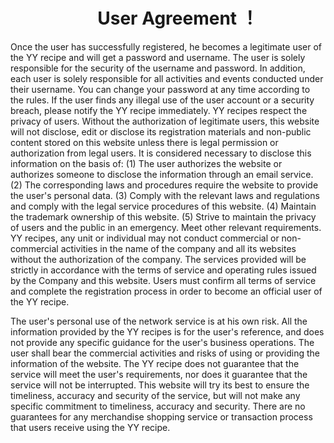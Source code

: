 #                       User Agreement ！

Once the user has successfully registered, he becomes a legitimate user of the YY recipe and will get a password and username. The user is solely responsible for the security of the username and password. In addition, each user is solely responsible for all activities and events conducted under their username. You can change your password at any time according to the rules. If the user finds any illegal use of the user account or a security breach, please notify the YY recipe immediately. YY recipes respect the privacy of users. Without the authorization of legitimate users, this website will not disclose, edit or disclose its registration materials and non-public content stored on this website unless there is legal permission or authorization from legal users. It is considered necessary to disclose this information on the basis of: (1) The user authorizes the website or authorizes someone to disclose the information through an email service. (2) The corresponding laws and procedures require the website to provide the user's personal data. (3) Comply with the relevant laws and regulations and comply with the legal service procedures of this website. (4) Maintain the trademark ownership of this website. (5) Strive to maintain the privacy of users and the public in an emergency. Meet other relevant requirements.
YY recipes, any unit or individual may not conduct commercial or non-commercial activities in the name of the company and all its websites without the authorization of the company. The services provided will be strictly in accordance with the terms of service and operating rules issued by the Company and this website. Users must confirm all terms of service and complete the registration process in order to become an official user of the YY recipe.


The user's personal use of the network service is at his own risk. All the information provided by the YY recipes is for the user's reference, and does not provide any specific guidance for the user's business operations. The user shall bear the commercial activities and risks of using or providing the information of the website. The YY recipe does not guarantee that the service will meet the user's requirements, nor does it guarantee that the service will not be interrupted. This website will try its best to ensure the timeliness, accuracy and security of the service, but will not make any specific commitment to timeliness, accuracy and security. There are no guarantees for any merchandise shopping service or transaction process that users receive using the YY recipe.
